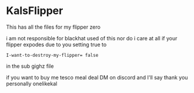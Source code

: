 # KalsFlipper

This has all the files for my flipper zero


i am not responsible for blackhat used of this nor do i care at all if your flipper expodes due to you setting true to

``I-want-to-destroy-my-flipper= false``

in the sub gighz file

if you want to buy me tesco meal deal DM on discord and I'll say thank you personally 
onelikekal